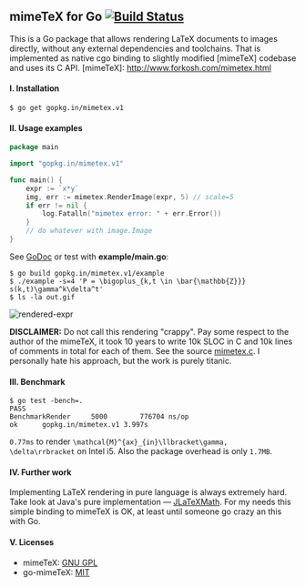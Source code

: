 ## mimeTeX for Go [![Build Status](https://drone.io/github.com/go-mimetex/mimetex/status.png)](https://drone.io/github.com/go-mimetex/mimetex/latest)

This is a Go package that allows rendering LaTeX documents to images directly, without any external dependencies and toolchains. That is implemented as native cgo binding to slightly modified [mimeTeX] codebase and uses its C API.
[mimeTeX]: http://www.forkosh.com/mimetex.html

#### I. Installation

	$ go get gopkg.in/mimetex.v1

#### II. Usage examples

```Go
package main

import "gopkg.in/mimetex.v1"

func main() {
	expr := `x*y`
	img, err := mimetex.RenderImage(expr, 5) // scale=5
	if err != nil {
		log.Fatalln("mimetex error: " + err.Error())
	}
	// do whatever with image.Image
}
```

See [GoDoc](https://godoc.org/gopkg.in/mimetex.v1) or test with **example/main.go**:

	$ go build gopkg.in/mimetex.v1/example
	$ ./example -s=4 'P = \bigoplus_{k,t \in \bar{\mathbb{Z}}} s(k,t)\gamma^k\delta^t'
	$ ls -la out.gif
	
![rendered-expr](http://cl.ly/UtBr/out.gif)

**DISCLAIMER:** Do not call this rendering "crappy". Pay some respect to the author of the mimeTeX, it took 10 years to write 10k SLOC in C and 10k lines of comments in total for each of them. See the source [mimetex.c](http://cl.ly/UtGw). I personally hate his approach, but the work is purely titanic.

#### III. Benchmark

	$ go test -bench=.
	PASS
	BenchmarkRender	    5000	    776704 ns/op
	ok  	gopkg.in/mimetex.v1	3.997s
	
`0.77ms` to render `\mathcal{M}^{ax}_{in}\llbracket\gamma, \delta\rrbracket` on Intel i5. Also the package overhead is only `1.7MB`.

#### IV. Further work

Implementing LaTeX rendering in pure language is always extremely hard. Take look at Java's pure implementation — [JLaTeXMath](http://forge.scilab.org/index.php/p/jlatexmath/source/tree/master/). For my needs this simple binding to mimeTeX is OK, at least until someone go crazy an this with Go.

#### V. Licenses

* mimeTeX: [GNU GPL](https://github.com/go-mimetex/mimetex/blob/master/bridge/COPYING)
* go-mimeTeX: [MIT](http://xlab.mit-license.org)
